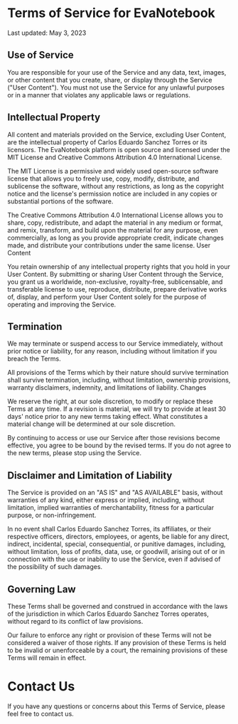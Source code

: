 # Terms of Service for EvaNotebook

Last updated: May 3, 2023

## Use of Service

You are responsible for your use of the Service and any data, text, images, or other content that you create, share, or display through the Service ("User Content"). You must not use the Service for any unlawful purposes or in a manner that violates any applicable laws or regulations.

## Intellectual Property

All content and materials provided on the Service, excluding User Content, are the intellectual property of Carlos Eduardo Sanchez Torres or its licensors. The EvaNotebook platform is open source and licensed under the MIT License and Creative Commons Attribution 4.0 International License.

The MIT License is a permissive and widely used open-source software license that allows you to freely use, copy, modify, distribute, and sublicense the software, without any restrictions, as long as the copyright notice and the license's permission notice are included in any copies or substantial portions of the software.

The Creative Commons Attribution 4.0 International License allows you to share, copy, redistribute, and adapt the material in any medium or format, and remix, transform, and build upon the material for any purpose, even commercially, as long as you provide appropriate credit, indicate changes made, and distribute your contributions under the same license.
User Content

You retain ownership of any intellectual property rights that you hold in your User Content. By submitting or sharing User Content through the Service, you grant us a worldwide, non-exclusive, royalty-free, sublicensable, and transferable license to use, reproduce, distribute, prepare derivative works of, display, and perform your User Content solely for the purpose of operating and improving the Service.

## Termination

We may terminate or suspend access to our Service immediately, without prior notice or liability, for any reason, including without limitation if you breach the Terms.

All provisions of the Terms which by their nature should survive termination shall survive termination, including, without limitation, ownership provisions, warranty disclaimers, indemnity, and limitations of liability.
Changes

We reserve the right, at our sole discretion, to modify or replace these Terms at any time. If a revision is material, we will try to provide at least 30 days' notice prior to any new terms taking effect. What constitutes a material change will be determined at our sole discretion.

By continuing to access or use our Service after those revisions become effective, you agree to be bound by the revised terms. If you do not agree to the new terms, please stop using the Service.

## Disclaimer and Limitation of Liability

The Service is provided on an "AS IS" and "AS AVAILABLE" basis, without warranties of any kind, either express or implied, including, without limitation, implied warranties of merchantability, fitness for a particular purpose, or non-infringement.

In no event shall Carlos Eduardo Sanchez Torres, its affiliates, or their respective officers, directors, employees, or agents, be liable for any direct, indirect, incidental, special, consequential, or punitive damages, including, without limitation, loss of profits, data, use, or goodwill, arising out of or in connection with the use or inability to use the Service, even if advised of the possibility of such damages.

## Governing Law

These Terms shall be governed and construed in accordance with the laws of the jurisdiction in which Carlos Eduardo Sanchez Torres operates, without regard to its conflict of law provisions.

Our failure to enforce any right or provision of these Terms will not be considered a waiver of those rights. If any provision of these Terms is held to be invalid or unenforceable by a court, the remaining provisions of these Terms will remain in effect.

# Contact Us

If you have any questions or concerns about this Terms of Service, please feel free to contact us.
